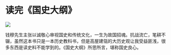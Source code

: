 # 读完《国史大纲》


![](http://pic.yupoo.com/leninlee/DYBkUo68/medish.jpg)

钱穆先生主张以诚敬心审视国史和传统文化，一生为故国招魂。抗战流亡，笔耕不辍，虽然这本书只是一本历史教科书，但是高屋建瓴的大历史观让我受益匪浅，很多东西是读史料不能学到的。《国史大纲》所思所言，堪称国史良心。

